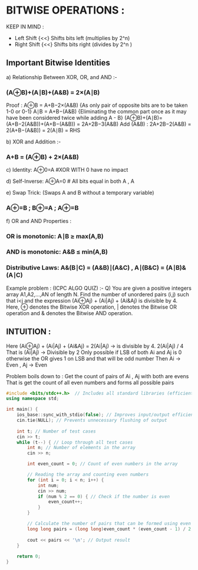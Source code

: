 # BITWISE OPERATIONS :
KEEP IN MIND : 

- Left Shift {<<}	Shifts bits left (multiplies by 2^n)
- Right Shift {<<}	Shifts bits right (divides by 2^n )

## Important Bitwise Identities
a) Relationship Between XOR, OR, and AND :-
### (A⊕B)+(A∣B)+(A&B) = 2×(A∣B)
Proof : A⊕B = A+B−2×(A&B)    {As only pair of opposite bits are to be taken 1-0 or 0-1}
        A∣B = A+B−(A&B)   {Eliminating the common part once as it may have been considered twice while adding A - B} 
        (A⊕B)+(A∣B)=(A+B−2(A&B))+(A+B−(A&B)) =  2A+2B−3(A&B)
        Add (A&B) :
            2A+2B−2(A&B) = 2(A+B−(A&B)) = 2(A∣B) = RHS 

b) XOR and Addition :-
### A+B = (A⊕B) + 2×(A&B)

c) Identity:   A⊕0=A   #XOR WITH 0 have no impact 

d) Self-Inverse: A⊕A=0  # All bits equal in both A , A 

e) Swap Trick:   (Swaps A and B without a temporary variable)
### A⊕=B  ; B⊕=A ;   A⊕=B 

f)  OR and AND Properties :
  ### OR is monotonic: A∣B ≥ max(A,B)
  ### AND is monotonic: A&B ≤ min(A,B)
  ### Distributive Laws: A&(B∣C) = (A&B)∣(A&C)      , A∣(B&C) = (A∣B)&(A∣C)


  Example problem : (ICPC ALGO QUIZ) :-
  Q) You are given a positive integers array A1,A2,...,AN of length N.
Find the number of unordered pairs (i,j) such that i<j and the expression (Ai⊕Aj) + (Ai|Aj) + (Ai&Aj) is divisible by 4.
Here, ⊕ denotes the Bitwise XOR operation, | denotes the Bitwise OR operation and & denotes the Bitwise AND operation.

## INTUITION : 
  Here (Ai⊕Aj) + (Ai|Aj) + (Ai&Aj) = 2(Ai|Aj)   -> is divisible by 4.
      2(Ai|Aj) / 4
  That is (Ai|Aj)  -> Divisible by 2
   Only possible if LSB of both Ai and Aj is 0  otherwise the OR gives 1 on LSB and that will be odd number
  Then Ai -> Even , Aj -> Even
  
  Problem boils down to : Get the count of pairs of Ai , Aj with both are evens
  That is get the count of all even numbers and forms all possible pairs 

```cpp
#include <bits/stdc++.h>  // Includes all standard libraries (efficient for CP)
using namespace std;

int main() {
    ios_base::sync_with_stdio(false); // Improves input/output efficiency
    cin.tie(NULL); // Prevents unnecessary flushing of output
    
    int t; // Number of test cases
    cin >> t;
    while (t--) { // Loop through all test cases
        int n; // Number of elements in the array
        cin >> n;

        int even_count = 0; // Count of even numbers in the array

        // Reading the array and counting even numbers
        for (int i = 0; i < n; i++) {
            int num;
            cin >> num;
            if (num % 2 == 0) { // Check if the number is even
                even_count++;
            }
        }

        // Calculate the number of pairs that can be formed using even numbers
        long long pairs = (long long)even_count * (even_count - 1) / 2;
        
        cout << pairs << '\n'; // Output result
    }
    
    return 0;
}
```

  
